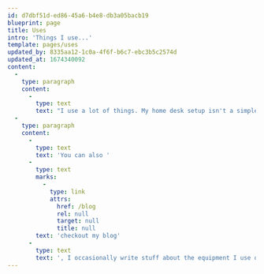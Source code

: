 ```yaml
---
id: d7dbf51d-ed86-45a6-b4e8-db3a05bacb19
blueprint: page
title: Uses
intro: 'Things I use...'
template: pages/uses
updated_by: 8335aa12-1c0a-4f6f-b6c7-ebc3b5c2574d
updated_at: 1674340092
content:
  -
    type: paragraph
    content:
      -
        type: text
        text: "I use a lot of things. My home desk setup isn't a simple setup of PC, monitor, keyboard and mouse. There's all sorts on my desk. In fact, the desk itself is pretty cool, too – checkout the list below for a full run down of the hardware & software I use daily, along with my recommendations on what development tools to use and how to increase / maintain productivity."
  -
    type: paragraph
    content:
      -
        type: text
        text: 'You can also '
      -
        type: text
        marks:
          -
            type: link
            attrs:
              href: /blog
              rel: null
              target: null
              title: null
        text: 'checkout my blog'
      -
        type: text
        text: ', I occasionally write stuff about the equipment I use on there.'
---
```

